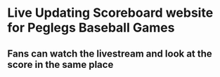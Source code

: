 # Live Updating Scoreboard website for Peglegs Baseball Games
## Fans can watch the livestream and look at the score in the same place
